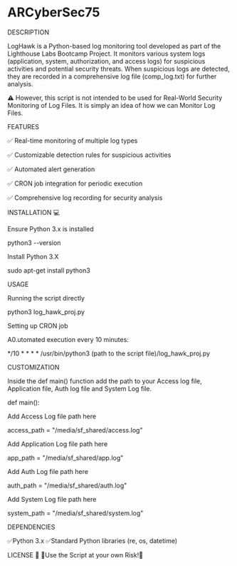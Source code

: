 # ARCyberSec75

DESCRIPTION

LogHawk is a Python-based log monitoring tool developed as part of the Lighthouse Labs 
Bootcamp Project. It monitors various system logs (application, system, authorization, 
and access logs) for suspicious activities and potential security threats. When suspicious 
logs are detected, they are recorded in a comprehensive log file (comp_log.txt) 
for further analysis.

⚠️ However, this script is not intended to be used for Real-World Security Monitoring of Log Files. 
   It is simply an idea of how we can Monitor Log Files.

FEATURES

✅ Real-time monitoring of multiple log types

✅ Customizable detection rules for suspicious activities

✅ Automated alert generation

✅ CRON job integration for periodic execution

✅ Comprehensive log recording for security analysis

INSTALLATION 💻

Ensure Python 3.x is installed

python3 --version

Install Python 3.X

sudo apt-get install python3

USAGE


Running the script directly

python3 log_hawk_proj.py

Setting up CRON job 

A0.utomated execution every 10 minutes:

*/10 * * * * /usr/bin/python3 (path to the script file)/log_hawk_proj.py

CUSTOMIZATION

Inside the def main() function add the path to your Access log file, Application file, Auth log file and System Log file.

def main():

Add Access Log file path here

access_path = "/media/sf_shared/access.log"

Add Application Log file path here

app_path = "/media/sf_shared/app.log"

Add Auth Log file path here

auth_path = "/media/sf_shared/auth.log"

Add System Log file path here

system_path = "/media/sf_shared/system.log"

DEPENDENCIES

✅Python 3.x
✅Standard Python libraries (re, os, datetime)

LICENSE 📝
🛑Use the Script at your own Risk!🛑
